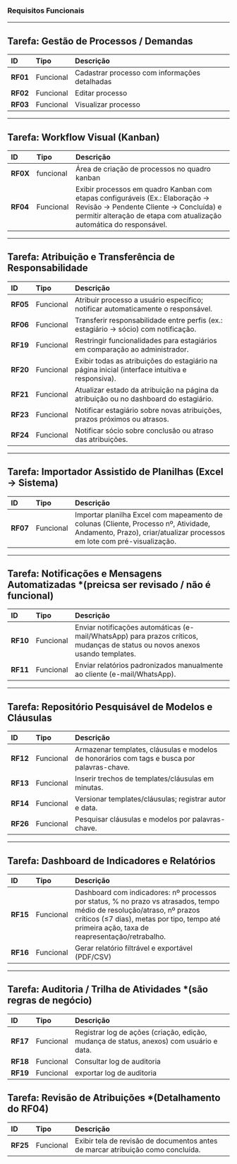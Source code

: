 ### Requisitos Funcionais

---

## Tarefa: Gestão de Processos / Demandas

| ID | Tipo | Descrição |
| :--- | :--- | :--- |
| **RF01** | Funcional | Cadastrar processo com informações detalhadas | essas informações devem conter cliente, número do processo, petição modelo, atividade, andamento, prazo e responsável. |
| **RF02** | Funcional | Editar processo | deve ser possível atualizar informações como cliente, número do processo, petição modelo, atividade, andamento, prazo e responsável. |
| **RF03** | Funcional | Visualizar processo | deve apresentar todos os detalhes do processo como cliente, número do processo, petição modelo, atividade, andamento, prazo e responsável. |

---

## Tarefa: Workflow Visual (Kanban)

| ID | Tipo | Descrição |
| :--- | :--- | :--- |
| **RF0X** | funcional | Área de criação de processos no quadro kanban | permitindo adicionar detalhes do processo |
| **RF04** | Funcional | Exibir processos em quadro Kanban com etapas configuráveis (Ex.: Elaboração → Revisão → Pendente Cliente → Concluída) e permitir alteração de etapa com atualização automática do responsável. |

---

## Tarefa: Atribuição e Transferência de Responsabilidade

| ID | Tipo | Descrição |
| :--- | :--- | :--- |
| **RF05** | Funcional | Atribuir processo a usuário específico; notificar automaticamente o responsável. |
| **RF06** | Funcional | Transferir responsabilidade entre perfis (ex.: estagiário → sócio) com notificação. |
| **RF19** | Funcional | Restringir funcionalidades para estagiários em comparação ao administrador. |
| **RF20** | Funcional | Exibir todas as atribuições do estagiário na página inicial (interface intuitiva e responsiva). |
| **RF21** | Funcional | Atualizar estado da atribuição na página da atribuição ou no dashboard do estagiário. |
| **RF23** | Funcional | Notificar estagiário sobre novas atribuições, prazos próximos ou atrasos. |
| **RF24** | Funcional | Notificar sócio sobre conclusão ou atraso das atribuições. |

---

## Tarefa: Importador Assistido de Planilhas (Excel → Sistema)

| ID | Tipo | Descrição |
| :--- | :--- | :--- |
| **RF07** | Funcional | Importar planilha Excel com mapeamento de colunas (Cliente, Processo nº, Atividade, Andamento, Prazo), criar/atualizar processos em lote com pré-visualização. |

---

## Tarefa: Notificações e Mensagens Automatizadas *(preicsa ser revisado / não é funcional)

| ID | Tipo | Descrição |
| :--- | :--- | :--- |
| **RF10** | Funcional | Enviar notificações automáticas (e-mail/WhatsApp) para prazos críticos, mudanças de status ou novos anexos usando templates. |
| **RF11** | Funcional | Enviar relatórios padronizados manualmente ao cliente (e-mail/WhatsApp). |

---

## Tarefa: Repositório Pesquisável de Modelos e Cláusulas

| ID | Tipo | Descrição |
| :--- | :--- | :--- |
| **RF12** | Funcional | Armazenar templates, cláusulas e modelos de honorários com tags e busca por palavras-chave. |
| **RF13** | Funcional | Inserir trechos de templates/cláusulas em minutas. |
| **RF14** | Funcional | Versionar templates/cláusulas; registrar autor e data. |
| **RF26** | Funcional | Pesquisar cláusulas e modelos por palavras-chave. |

---

## Tarefa: Dashboard de Indicadores e Relatórios

| ID | Tipo | Descrição |
| :--- | :--- | :--- |
| **RF15** | Funcional | Dashboard com indicadores: nº processos por status, % no prazo vs atrasados, tempo médio de resolução/atraso, nº prazos críticos (≤7 dias), metas por tipo, tempo até primeira ação, taxa de reapresentação/retrabalho. |
| **RF16** | Funcional | Gerar relatório filtrável e exportável (PDF/CSV) | baseados nos indicadores. |

---

## Tarefa: Auditoria / Trilha de Atividades *(são regras de negócio)

| ID | Tipo | Descrição |
| :--- | :--- | :--- |
| **RF17** | Funcional | Registrar log de ações (criação, edição, mudança de status, anexos) com usuário e data. |
| **RF18** | Funcional | Consultar log de auditoria | em formato estruturado para conformidade. | 
| **RF19** | Funcional | exportar log de auditoria | em formato estruturado para conformidade. |

## Tarefa: Revisão de Atribuições *(Detalhamento do RF04)

| ID | Tipo | Descrição |
| :--- | :--- | :--- |
| **RF25** | Funcional | Exibir tela de revisão de documentos antes de marcar atribuição como concluída. |
